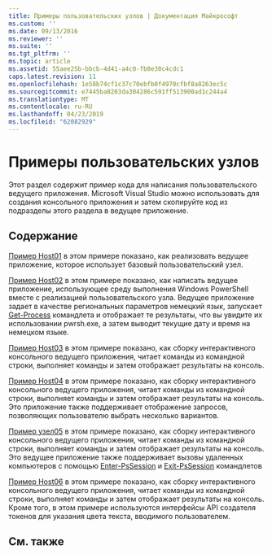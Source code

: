 ```yaml
---
title: Примеры пользовательских узлов | Документация Майкрософт
ms.custom: ''
ms.date: 09/13/2016
ms.reviewer: ''
ms.suite: ''
ms.tgt_pltfrm: ''
ms.topic: article
ms.assetid: 55aee25b-bbcb-4d41-a4c0-fb8e30c4cdc1
caps.latest.revision: 11
ms.openlocfilehash: 1e58b74cf1c37c70ebfb0f4970cfbf8a8263ec5c
ms.sourcegitcommit: e7445ba8203da304286c591ff513900ad1c244a4
ms.translationtype: MT
ms.contentlocale: ru-RU
ms.lasthandoff: 04/23/2019
ms.locfileid: "62082929"
---
```

# <a name="custom-host-samples"></a>Примеры пользовательских узлов

Этот раздел содержит пример кода для написания пользовательского ведущего приложения. Microsoft Visual Studio можно использовать для создания консольного приложения и затем скопируйте код из подразделы этого раздела в ведущее приложение.

## <a name="in-this-section"></a>Содержание

 [Пример Host01](./host01-sample.md) в этом примере показано, как реализовать ведущее приложение, которое использует базовый пользовательский узел.

 [Пример Host02](./host02-sample.md) в этом примере показано, как написать ведущее приложение, использующее среду выполнения Windows PowerShell вместе с реализацией пользовательского узла. Ведущее приложение задает в качестве региональных параметров немецкий язык, запускает [Get-Process](/powershell/module/Microsoft.PowerShell.Management/Get-Process) командлета и отображает те результаты, что вы увидите их использовании pwrsh.exe, а затем выводит текущие дату и время на немецком языке.

 [Пример Host03](./host03-sample.md) в этом примере показано, как сборку интерактивного консольного ведущего приложения, читает команды из командной строки, выполняет команды и затем отображает результаты на консоль.

 [Пример Host04](./host04-sample.md) в этом примере показано, как сборку интерактивного консольного ведущего приложения, читает команды из командной строки, выполняет команды и затем отображает результаты на консоль. Это приложение также поддерживает отображение запросов, позволяющих пользователю выбрать несколько вариантов.

 [Пример узел05](./host05-sample.md) в этом примере показано, как сборку интерактивного консольного ведущего приложения, читает команды из командной строки, выполняет команды и затем отображает результаты на консоль. Это ведущее приложение также поддерживает вызовы удаленных компьютеров с помощью [Enter-PsSession](/powershell/module/Microsoft.PowerShell.Core/Enter-PSSession) и [Exit-PsSession](/powershell/module/Microsoft.PowerShell.Core/Exit-PSSession) командлетов

 [Пример Host06](./host06-sample.md) в этом примере показано, как сборку интерактивного консольного ведущего приложения, читает команды из командной строки, выполняет команды и затем отображает результаты на консоль. Кроме того, в этом примере используются интерфейсы API создателя токенов для указания цвета текста, вводимого пользователем.

## <a name="see-also"></a>См. также

